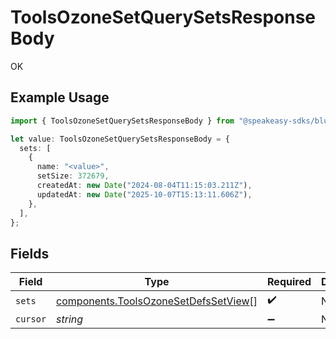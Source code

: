 # ToolsOzoneSetQuerySetsResponseBody

OK

## Example Usage

```typescript
import { ToolsOzoneSetQuerySetsResponseBody } from "@speakeasy-sdks/bluesky/models/operations";

let value: ToolsOzoneSetQuerySetsResponseBody = {
  sets: [
    {
      name: "<value>",
      setSize: 372679,
      createdAt: new Date("2024-08-04T11:15:03.211Z"),
      updatedAt: new Date("2025-10-07T15:13:11.606Z"),
    },
  ],
};
```

## Fields

| Field                                                                                        | Type                                                                                         | Required                                                                                     | Description                                                                                  |
| -------------------------------------------------------------------------------------------- | -------------------------------------------------------------------------------------------- | -------------------------------------------------------------------------------------------- | -------------------------------------------------------------------------------------------- |
| `sets`                                                                                       | [components.ToolsOzoneSetDefsSetView](../../models/components/toolsozonesetdefssetview.md)[] | :heavy_check_mark:                                                                           | N/A                                                                                          |
| `cursor`                                                                                     | *string*                                                                                     | :heavy_minus_sign:                                                                           | N/A                                                                                          |